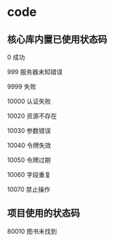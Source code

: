 # code

## 核心库内置已使用状态码

0 成功

999 服务器未知错误

9999 失败

10000 认证失败

10020 资源不存在

10030 参数错误

10040 令牌失效

10050 令牌过期

10060 字段重复

10070 禁止操作

## 项目使用的状态码

80010 图书未找到
